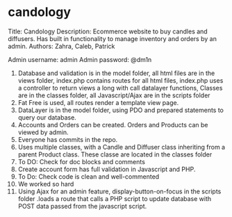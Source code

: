 # candology

Title: Candology
Description: Ecommerce website to buy candles and diffusers. Has built in functionality to manage inventory and orders by an admin.
Authors: Zahra, Caleb, Patrick

Admin username: admin
Admin password: @dm1n

1. Database and validation is in the model folder, all html files are in the views folder, index.php contains routes for all html files, index.php uses a controller to return views a long with call datalayer functions, Classes are in the classes folder, all Javascript/Ajax are in the scripts folder
2. Fat Free is used, all routes render a template view page.
3. DataLayer is in the model folder, using PDO and prepared statements to query our database.
4. Accounts and Orders can be created. Orders and Products can be viewed by admin.
5. Everyone has commits in the repo.
6. Uses multiple classes, with a Candle and Diffuser class inheriting from a parent Product class. These classe are located in the classes folder
7. To DO: Check for doc blocks and comments
8. Create account form has full validation in Javascript and PHP.
9. To Do: Check code is clean and well-commented
10. We worked so hard
11. Using Ajax for an admin feature, display-button-on-focus in the scripts folder .loads a route that calls a PHP script to update database with POST data passed from the javascript script.
